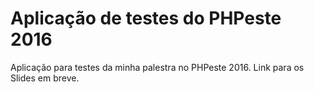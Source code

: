 # Aplicação de testes do PHPeste 2016
Aplicação para testes da minha palestra no PHPeste 2016. Link para os Slides em breve.
